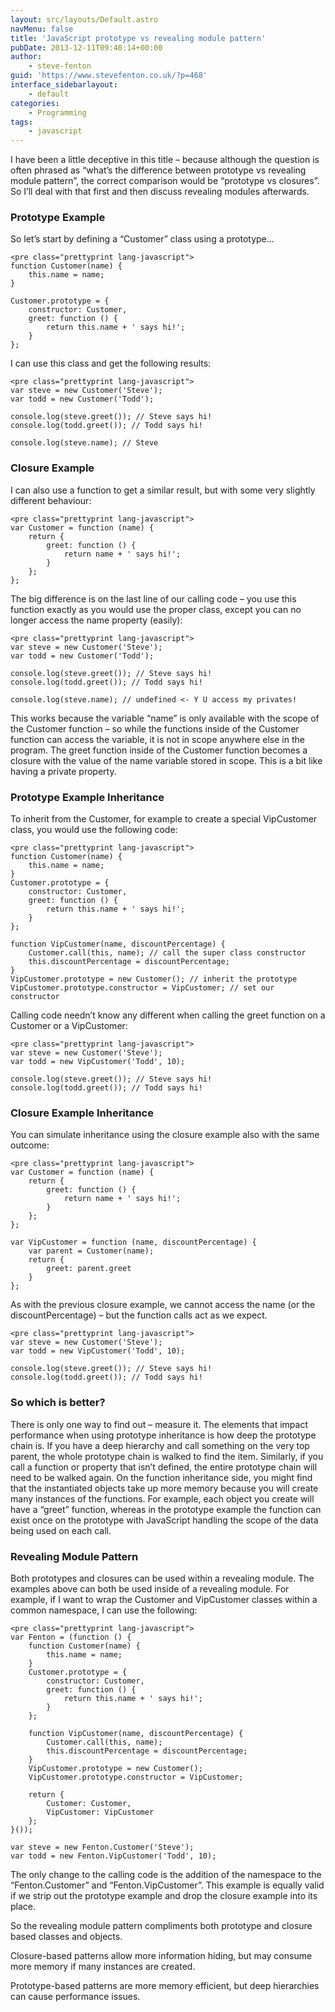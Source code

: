 ```yaml
---
layout: src/layouts/Default.astro
navMenu: false
title: 'JavaScript prototype vs revealing module pattern'
pubDate: 2013-12-11T09:40:14+00:00
author:
    - steve-fenton
guid: 'https://www.stevefenton.co.uk/?p=468'
interface_sidebarlayout:
    - default
categories:
    - Programming
tags:
    - javascript
---
```


I have been a little deceptive in this title – because although the question is often phrased as “what’s the difference between prototype vs revealing module pattern”, the correct comparison would be “prototype vs closures”. So I’ll deal with that first and then discuss revealing modules afterwards.

### Prototype Example

So let’s start by defining a “Customer” class using a prototype…

```
<pre class="prettyprint lang-javascript">
function Customer(name) {
    this.name = name;
}

Customer.prototype = {
    constructor: Customer,
    greet: function () {
        return this.name + ' says hi!';
    }
};
```
I can use this class and get the following results:

```
<pre class="prettyprint lang-javascript">
var steve = new Customer('Steve');
var todd = new Customer('Todd');

console.log(steve.greet()); // Steve says hi!
console.log(todd.greet()); // Todd says hi!

console.log(steve.name); // Steve
```
### Closure Example

I can also use a function to get a similar result, but with some very slightly different behaviour:

```
<pre class="prettyprint lang-javascript">
var Customer = function (name) {
    return {
        greet: function () {
            return name + ' says hi!';
        }
    };
};
```
The big difference is on the last line of our calling code – you use this function exactly as you would use the proper class, except you can no longer access the name property (easily):

```
<pre class="prettyprint lang-javascript">
var steve = new Customer('Steve');
var todd = new Customer('Todd');

console.log(steve.greet()); // Steve says hi!
console.log(todd.greet()); // Todd says hi!

console.log(steve.name); // undefined <- Y U access my privates!
```
This works because the variable “name” is only available with the scope of the Customer function – so while the functions inside of the Customer function can access the variable, it is not in scope anywhere else in the program. The greet function inside of the Customer function becomes a closure with the value of the name variable stored in scope. This is a bit like having a private property.

### Prototype Example Inheritance

To inherit from the Customer, for example to create a special VipCustomer class, you would use the following code:

```
<pre class="prettyprint lang-javascript">
function Customer(name) {
    this.name = name;
}
Customer.prototype = {
    constructor: Customer,
    greet: function () {
        return this.name + ' says hi!';
    }
};

function VipCustomer(name, discountPercentage) {
    Customer.call(this, name); // call the super class constructor
    this.discountPercentage = discountPercentage;
}
VipCustomer.prototype = new Customer(); // inherit the prototype
VipCustomer.prototype.constructor = VipCustomer; // set our constructor
```
Calling code needn’t know any different when calling the greet function on a Customer or a VipCustomer:

```
<pre class="prettyprint lang-javascript">
var steve = new Customer('Steve');
var todd = new VipCustomer('Todd', 10);

console.log(steve.greet()); // Steve says hi!
console.log(todd.greet()); // Todd says hi!
```
### Closure Example Inheritance

You can simulate inheritance using the closure example also with the same outcome:

```
<pre class="prettyprint lang-javascript">
var Customer = function (name) {
    return {
        greet: function () {
            return name + ' says hi!';
        }
    };
};

var VipCustomer = function (name, discountPercentage) {
    var parent = Customer(name);
    return {
        greet: parent.greet
    }
};
```
As with the previous closure example, we cannot access the name (or the discountPercentage) – but the function calls act as we expect.

```
<pre class="prettyprint lang-javascript">
var steve = new Customer('Steve');
var todd = new VipCustomer('Todd', 10);

console.log(steve.greet()); // Steve says hi!
console.log(todd.greet()); // Todd says hi!
```
### So which is better?

There is only one way to find out – measure it. The elements that impact performance when using prototype inheritance is how deep the prototype chain is. If you have a deep hierarchy and call something on the very top parent, the whole prototype chain is walked to find the item. Similarly, if you call a function or property that isn’t defined, the entire prototype chain will need to be walked again. On the function inheritance side, you might find that the instantiated objects take up more memory because you will create many instances of the functions. For example, each object you create will have a “greet” function, whereas in the prototype example the function can exist once on the prototype with JavaScript handling the scope of the data being used on each call.

### Revealing Module Pattern

Both prototypes and closures can be used within a revealing module. The examples above can both be used inside of a revealing module. For example, if I want to wrap the Customer and VipCustomer classes within a common namespace, I can use the following:

```
<pre class="prettyprint lang-javascript">
var Fenton = (function () {
    function Customer(name) {
        this.name = name;
    }
    Customer.prototype = {
        constructor: Customer,
        greet: function () {
            return this.name + ' says hi!';
        }
    };

    function VipCustomer(name, discountPercentage) {
        Customer.call(this, name);
        this.discountPercentage = discountPercentage;
    }
    VipCustomer.prototype = new Customer();
    VipCustomer.prototype.constructor = VipCustomer;
   
    return {
        Customer: Customer,
        VipCustomer: VipCustomer
    };
}());

var steve = new Fenton.Customer('Steve');
var todd = new Fenton.VipCustomer('Todd', 10);
```
The only change to the calling code is the addition of the namespace to the “Fenton.Customer” and “Fenton.VipCustomer”. This example is equally valid if we strip out the prototype example and drop the closure example into its place.

So the revealing module pattern compliments both prototype and closure based classes and objects.

Closure-based patterns allow more information hiding, but may consume more memory if many instances are created.

Prototype-based patterns are more memory efficient, but deep hierarchies can cause performance issues.